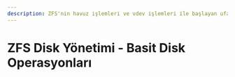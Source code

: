 ```yaml
---
description: ZFS'nin havuz işlemleri ve vdev işlemleri ile başlayan ufak bir ısınma turu
---
```


# ZFS Disk Yönetimi - Basit Disk Operasyonları

